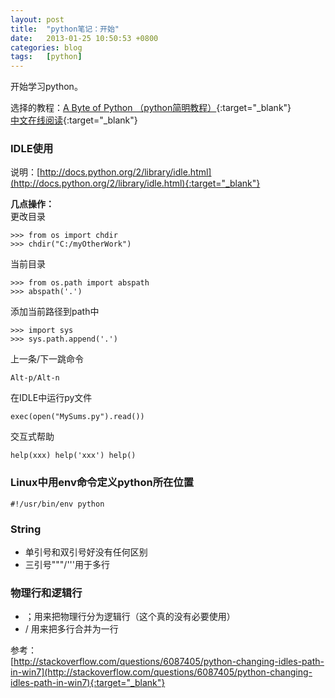 ```yaml
---
layout: post
title:  "python笔记：开始"
date:   2013-01-25 10:50:53 +0800
categories: blog
tags:   [python]
---
```

开始学习python。

选择的教程：[A Byte of Python （python简明教程）](http://www.swaroopch.com/notes/python/){:target="_blank"}             
[中文在线阅读](http://www.swaroopch.com/notes/Python_cn-Preface/){:target="_blank"}

### IDLE使用
说明：[http://docs.python.org/2/library/idle.html](http://docs.python.org/2/library/idle.html){:target="_blank"}

**几点操作：**       
更改目录

    >>> from os import chdir 
    >>> chdir("C:/myOtherWork")

当前目录

    >>> from os.path import abspath 
    >>> abspath('.')

添加当前路径到path中

    >>> import sys 
    >>> sys.path.append('.')

上一条/下一跳命令

    Alt-p/Alt-n

在IDLE中运行py文件

    exec(open("MySums.py").read())

交互式帮助

    help(xxx) help('xxx') help()
    
### Linux中用env命令定义python所在位置

    #!/usr/bin/env python

### String

- 单引号和双引号好没有任何区别
- 三引号"""/'''用于多行

### 物理行和逻辑行
- ；用来把物理行分为逻辑行（这个真的没有必要使用）
- / 用来把多行合并为一行

参考：         
[http://stackoverflow.com/questions/6087405/python-changing-idles-path-in-win7](http://stackoverflow.com/questions/6087405/python-changing-idles-path-in-win7){:target="_blank"}